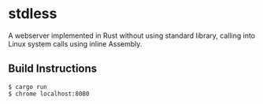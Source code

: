 # stdless

A webserver implemented in Rust without using standard library, calling into Linux system calls using inline Assembly.

## Build Instructions

```console
$ cargo run
$ chrome localhost:8080
```
